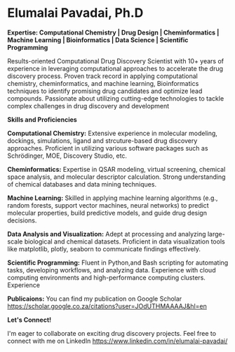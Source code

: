 
# **Elumalai Pavadai, Ph.D**

__Expertise: Computational Chemistry | Drug Design | Cheminformatics | Machine Learning | Bioinformatics | Data Science | Scientific Programming__


Results-oriented Computational Drug Discovery Scientist with 10+ years of experience in leveraging computational approaches to accelerate the drug discovery process. Proven track record in applying computational chemistry, cheminformatics, and machine learning, Bioinformatics techniques to identify promising drug candidates and optimize lead compounds. Passionate about utilizing cutting-edge technologies to tackle complex challenges in drug discovery and development

__Skills and Proficiencies__

__Computational Chemistry:__ Extensive experience in molecular modeling, dockings, simulations, ligand and strcuture-based drug discovery approaches. Proficient in utilizing various software packages such as Schrödinger, MOE, Discovery Studio, etc.

__Cheminformatics:__ Expertise in QSAR modeling, virtual screening, chemical space analysis, and molecular descriptor calculation. Strong understanding of chemical databases and data mining techniques.

__Machine Learning:__ Skilled in applying machine learning algorithms (e.g., random forests, support vector machines, neural networks) to predict molecular properties, build predictive models, and guide drug design decisions.

__Data Analysis and Visualization:__ Adept at processing and analyzing large-scale biological and chemical datasets. Proficient in data visualization tools like matplotlib, plotly, seaborn to communicate findings effectively.

__Scientific Programming:__ Fluent in Python,and Bash scripting for automating tasks, developing workflows, and analyzing data. Experience with cloud computing environments and high-performance computing clusters.
Experience

__Publicaions:__
You can find my publication on Google Scholar https://scholar.google.co.za/citations?user=JOdUTHMAAAAJ&hl=en

__Let's Connect!__

I'm eager to collaborate on exciting drug discovery projects. Feel free to connect with me on LinkedIn https://www.linkedin.com/in/elumalai-pavadai/

